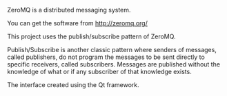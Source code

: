 ZeroMQ is a distributed messaging system.

You can get the software from http://zeromq.org/

This project uses the publish/subscribe pattern of ZeroMQ.

Publish/Subscribe is another classic pattern where senders of messages, called publishers, do not program the messages to be sent directly to specific receivers, called subscribers. Messages are published without the knowledge of what or if any subscriber of that knowledge exists.

The interface created using the Qt framework.